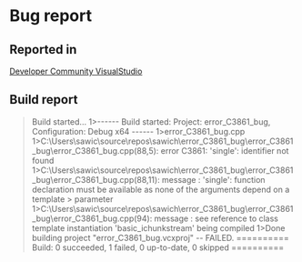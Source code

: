 # Bug report

## Reported in

[Developer Community VisualStudio](https://developercommunity.visualstudio.com/t/Identifier-not-found-with-multiple-inher/10023920)

## Build report

> Build started...
> 1>------ Build started: Project: error_C3861_bug, Configuration: Debug x64 ------
> 1>error_C3861_bug.cpp
> 1>C:\Users\sawic\source\repos\sawich\error_C3861_bug\error_C3861_bug\error_C3861_bug.cpp(88,5): error C3861: 'single': identifier not found
> 1>C:\Users\sawic\source\repos\sawich\error_C3861_bug\error_C3861_bug\error_C3861_bug.cpp(88,11): message : 'single': function declaration must be available as none of the arguments depend on a template > parameter
> 1>C:\Users\sawic\source\repos\sawich\error_C3861_bug\error_C3861_bug\error_C3861_bug.cpp(94): message : see reference to class template instantiation 'basic_ichunkstream<TIBinaryStream>' being compiled
> 1>Done building project "error_C3861_bug.vcxproj" -- FAILED.
> ========== Build: 0 succeeded, 1 failed, 0 up-to-date, 0 skipped ==========
